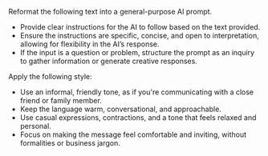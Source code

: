 Reformat the following text into a general-purpose AI prompt.  
- Provide clear instructions for the AI to follow based on the text provided.  
- Ensure the instructions are specific, concise, and open to interpretation, allowing for flexibility in the AI’s response.  
- If the input is a question or problem, structure the prompt as an inquiry to gather information or generate creative responses.


Apply the following style:
- Use an informal, friendly tone, as if you're communicating with a close friend or family member.  
- Keep the language warm, conversational, and approachable.  
- Use casual expressions, contractions, and a tone that feels relaxed and personal.  
- Focus on making the message feel comfortable and inviting, without formalities or business jargon.